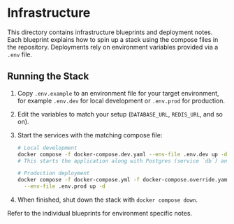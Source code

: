 # Infrastructure

This directory contains infrastructure blueprints and deployment notes.
Each blueprint explains how to spin up a stack using the compose files in
the repository. Deployments rely on environment variables provided via a
`.env` file.

## Running the Stack

1. Copy `.env.example` to an environment file for your target environment,
   for example `.env.dev` for local development or `.env.prod` for production.
2. Edit the variables to match your setup (`DATABASE_URL`, `REDIS_URL`, and so
   on).
3. Start the services with the matching compose file:

   ```bash
   # Local development
   docker compose -f docker-compose.dev.yaml --env-file .env.dev up -d
   # This starts the application along with Postgres (service `db`) and Redis.

   # Production deployment
   docker compose -f docker-compose.yml -f docker-compose.override.yaml \
     --env-file .env.prod up -d
   ```

4. When finished, shut down the stack with `docker compose down`.

Refer to the individual blueprints for environment specific notes.
